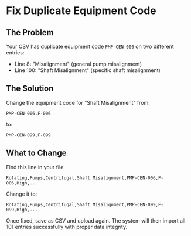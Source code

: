 # Fix Duplicate Equipment Code

## The Problem
Your CSV has duplicate equipment code `PMP-CEN-006` on two different entries:
- Line 8: "Misalignment" (general pump misalignment)
- Line 100: "Shaft Misalignment" (specific shaft misalignment)

## The Solution
Change the equipment code for "Shaft Misalignment" from:
```
PMP-CEN-006,F-006
```
to:
```
PMP-CEN-099,F-099
```

## What to Change
Find this line in your file:
```
Rotating,Pumps,Centrifugal,Shaft Misalignment,PMP-CEN-006,F-006,High,...
```

Change it to:
```
Rotating,Pumps,Centrifugal,Shaft Misalignment,PMP-CEN-099,F-099,High,...
```

Once fixed, save as CSV and upload again. The system will then import all 101 entries successfully with proper data integrity.